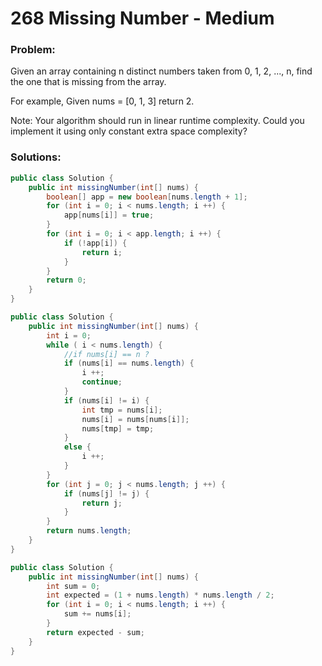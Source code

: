 # 268 Missing Number - Medium

### Problem:

Given an array containing n distinct numbers taken from 0, 1, 2, ..., n, find the one that is missing from the array.

For example,
Given nums = [0, 1, 3] return 2.

Note:
Your algorithm should run in linear runtime complexity. Could you implement it using only constant extra space complexity?

### Solutions:

```java
public class Solution {
    public int missingNumber(int[] nums) {
        boolean[] app = new boolean[nums.length + 1];
        for (int i = 0; i < nums.length; i ++) {
            app[nums[i]] = true;
        }
        for (int i = 0; i < app.length; i ++) {
            if (!app[i]) {
                return i;
            }
        }
        return 0;
    }
}
```

```java
public class Solution {
    public int missingNumber(int[] nums) {
        int i = 0;
        while ( i < nums.length) {
            //if nums[i] == n ?
            if (nums[i] == nums.length) {
                i ++;
                continue;
            }
            if (nums[i] != i) {
                int tmp = nums[i];
                nums[i] = nums[nums[i]];
                nums[tmp] = tmp;
            }   
            else {
                i ++;
            }
        }
        for (int j = 0; j < nums.length; j ++) {
            if (nums[j] != j) {
                return j;
            }
        }
        return nums.length;
    }
}
```

```java
public class Solution {
    public int missingNumber(int[] nums) {
        int sum = 0;
        int expected = (1 + nums.length) * nums.length / 2;
        for (int i = 0; i < nums.length; i ++) {
            sum += nums[i];
        }
        return expected - sum;
    }
}
```